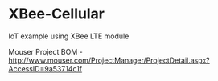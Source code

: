 # XBee-Cellular
IoT example using XBee LTE module


Mouser Project BOM - http://www.mouser.com/ProjectManager/ProjectDetail.aspx?AccessID=9a53714c1f
